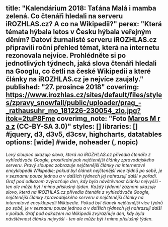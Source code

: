 title: "Kalendárium 2018: Taťána Malá i mamba zelená. Co čtenáři hledali na serveru iROZHLAS.cz? A co na Wikipedii?"
perex: "Která témata hýbala letos v Česku hýbala veřejným děním? Datoví žurnalisté serveru iROZHLAS.cz připravili roční přehled témat, která na internetu rezonovala nejvíce. Prohlédněte si po jednotlivých týdnech, jaká slova čtenáři hledali na Googlu, co četli na české Wikipedii a které články na iROZHLAS.cz je nejvíce zaujaly."
published: "27. prosince 2018"
coverimg: https://www.irozhlas.cz/sites/default/files/styles/zpravy_snowfall/public/uploader/prag_-_rathausuhr_mo_181226-230054_zlo.jpg?itok=2tuP8Fme
coverimg_note: "Foto <a href='https://commons.wikimedia.org/wiki/File:Prag_-_Rathausuhr_Monatsarbeiten.jpg'>Maros M r a z</a> (CC-BY-SA 3.0)"
styles: []
libraries: [] #jquery, d3, d3v5, d3csv, highcharts, datatables
options: [wide] #wide, noheader (, nopic)
---
<span class="hide--m"><i>Levý sloupec ukazuje slova, která na iROZHLAS.cz přivedla čtenáře z vyhledávače Google, prostřední pak nejčtenější články zpravodajského serveru. Pravý sloupec zobrazuje nejčtenější články na internetové encyklopedii Wikipedie; pokud byl článek nejčtenější více týdnů po sobě, je v seznamu pouze jednou a v dalších týdnech jej nahrazují další v pořadí. Graf pod odkazem zvýrazňuje den, kdy byla návštěvnost článku nejvyšší - ten ale může být i mimo příslušný týden.</i></span>
<span class="hide--d"><i>Každý týdenní záznam ukazuje slovo, která na iROZHLAS.cz přivedla čtenáře z vyhledávače Google, nejčtenější články zpravodajského serveru a nejčtenější články na internetové encyklopedii Wikipedie. Pokud byl článek nejčtenější více týdnů po sobě, je v seznamu pouze jednou a v dalších týdnech jej nahrazují další v pořadí. Graf pod odkazem na Wikipedii zvýrazňuje den, kdy byla návštěvnost článku nejvyšší - ten ale může být i mimo příslušný týden.</i></span>
<div id="kalendarium"></div>
